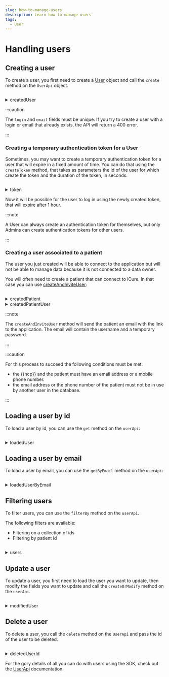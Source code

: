 ```yaml
---
slug: how-to-manage-users
description: Learn how to manage users
tags:
  - User
---
```


# Handling users

## Creating a user

To create a user, you first need to create a [User](../references/classes/User.md) object and call the `create` method on the `UserApi` object.

<!-- file://code-samples/{{sdk}}/how-to/manage-users/index.mts snippet:Create a user-->
```typescript
```

<!-- output://code-samples/{{sdk}}/how-to/manage-users/createdUser.txt -->
<details>
<summary>createdUser</summary>

```json
```
</details>


:::caution

The `login` and `email` fields must be unique. If you try to create a user with a login or email that already exists, the API will return a 400 error.

:::

### Creating a temporary authentication token for a User

Sometimes, you may want to create a temporary authentication token for a user that will expire in a fixed amount of time. 
You can do that using the `createToken` method, that takes as parameters the id of the user for which create the token 
and the duration of the token, in seconds.

<!-- file://code-samples/{{sdk}}/how-to/manage-users/index.mts snippet:Create a token-->
```typescript
```

<!-- output://code-samples/{{sdk}}/how-to/manage-users/token.txt -->
<details>
<summary>token</summary>

```text
```
</details>

Now it will be possible for the user to log in using the newly created token, that will expire after 1 hour.

:::note

A User can always create an authentication token for themselves, but only Admins can create authentication tokens for other users.  

:::

### Creating a user associated to a patient

The user you just created will be able to connect to the application but will not be able to manage data because it is not connected to a data owner.

You will often need to create a patient that can connect to iCure. In that case you can use [createAndInviteUser](/{{sdk}}/references/apis/UserApi#createandinviteuser):

<!-- file://code-samples/{{sdk}}/how-to/manage-users/index.mts snippet:Create a patient user-->
```typescript
```

<!-- output://code-samples/{{sdk}}/how-to/manage-users/createdPatient.txt -->
<details>
<summary>createdPatient</summary>

```json
```
</details>

<!-- output://code-samples/{{sdk}}/how-to/manage-users/createdPatientUser.txt -->
<details>
<summary>createdPatientUser</summary>

```json
```
</details>


:::note

The `createAndInviteUser` method will send the patient an email with the link to the application.
The email will contain the username and a temporary password.

:::

:::caution

For this process to succeed the following conditions must be met: 
* the {{hcp}} and the patient must have an email address or a mobile phone number.
* the email address or the phone number of the patient must not be in use by another user in the database.

:::

## Loading a user by id

To load a user by id, you can use the `get` method on the `userApi`:

<!-- file://code-samples/{{sdk}}/how-to/manage-users/index.mts snippet:Load a user-->
```typescript
```

<!-- output://code-samples/{{sdk}}/how-to/manage-users/loadedUser.txt -->
<details>
<summary>loadedUser</summary>

```json
```
</details>

## Loading a user by email

To load a user by email, you can use the `getByEmail` method on the `userApi`:

<!-- file://code-samples/{{sdk}}/how-to/manage-users/index.mts snippet:Load a user by email-->
```typescript
```

<!-- output://code-samples/{{sdk}}/how-to/manage-users/loadedUserByEmail.txt -->
<details>
<summary>loadedUserByEmail</summary>

```json
```
</details>

## Filtering users

To filter users, you can use the `filterBy` method on the `userApi`.

The following filters are available:
* Filtering on a collection of ids
* Filtering by patient id

<!-- file://code-samples/{{sdk}}/how-to/manage-users/index.mts snippet:Filter users-->
```typescript
```

<!-- output://code-samples/{{sdk}}/how-to/manage-users/users.txt -->
<details>
<summary>users</summary>

```json
```
</details>

## Update a user

To update a user, you first need to load the user you want to update, then modify the fields you want to update and call the `createOrModify` method on the `userApi`.

<!-- file://code-samples/{{sdk}}/how-to/manage-users/index.mts snippet:Update a user-->
```typescript
```

<!-- output://code-samples/{{sdk}}/how-to/manage-users/modifiedUser.txt -->
<details>
<summary>modifiedUser</summary>

```json
```
</details>

## Delete a user

To delete a user, you call the `delete` method on the `UserApi` and pass the id of the user to be deleted.

<!-- file://code-samples/{{sdk}}/how-to/manage-users/index.mts snippet:Delete a user-->
```typescript
```

<!-- output://code-samples/{{sdk}}/how-to/manage-users/deletedUserId.txt -->
<details>
<summary>deletedUserId</summary>

```text
```
</details>

For the gory details of all you can do with users using the SDK, check out the [UserApi](/{{sdk}}/references/apis/UserApi) documentation.
